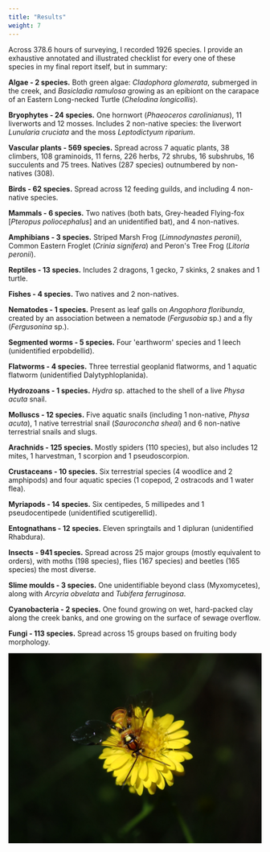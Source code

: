 ```yaml
---
title: "Results"
weight: 7
---
```


Across 378.6 hours of surveying, I recorded 1926 species. I provide an exhaustive annotated and illustrated checklist for every one of these species in my final report itself, but in summary:

**Algae - 2 species.** Both green algae: *Cladophora glomerata*, submerged in the creek, and *Basicladia ramulosa* growing as an epibiont on the carapace of an Eastern Long-necked Turtle (*Chelodina longicollis*).

**Bryophytes - 24 species.** One hornwort (*Phaeoceros carolinianus*), 11 liverworts and 12 mosses. Includes 2 non-native species: the liverwort *Lunularia cruciata* and the moss *Leptodictyum riparium*.

**Vascular plants - 569 species.** Spread across 7 aquatic plants, 38 climbers, 108 graminoids, 11 ferns, 226 herbs, 72 shrubs, 16 subshrubs, 16 succulents and 75 trees. Natives (287 species) outnumbered by non-natives (308).

**Birds - 62 species.** Spread across 12 feeding guilds, and including 4 non-native species. 

**Mammals - 6 species.** Two natives (both bats, Grey-headed Flying-fox [*Pteropus poliocephalus*] and an unidentified bat), and 4 non-natives.

**Amphibians - 3 species.** Striped Marsh Frog (*Limnodynastes peronii*), Common Eastern Froglet (*Crinia signifera*) and Peron's Tree Frog (*Litoria peronii*).   

**Reptiles - 13 species.** Includes 2 dragons, 1 gecko, 7 skinks, 2 snakes and 1 turtle. 

**Fishes - 4 species.** Two natives and 2 non-natives. 

**Nematodes - 1 species.** Present as leaf galls on *Angophora floribunda*, created by an association between a nematode (*Fergusobia* sp.) and a fly (*Fergusonina* sp.).

**Segmented worms - 5 species.** Four 'earthworm' species and 1 leech (unidentified erpobdellid). 

**Flatworms - 4 species.** Three terrestial geoplanid flatworms, and 1 aquatic flatworm  (unidentified Dalytyphloplanida). 

**Hydrozoans - 1 species.** *Hydra* sp. attached to the shell of a live *Physa acuta* snail. 

**Molluscs - 12 species.** Five aquatic snails (including 1 non-native, *Physa acuta*), 1 native terrestrial snail (*Sauroconcha sheai*) and 6 non-native terrestrial snails and slugs.

**Arachnids - 125 species.** Mostly spiders (110 species), but also includes 12 mites, 1 harvestman, 1 scorpion and 1 pseudoscorpion.

**Crustaceans - 10 species.** Six terrestrial species (4 woodlice and 2 amphipods) and four aquatic species (1 copepod, 2 ostracods and 1 water flea). 

**Myriapods - 14 species.** Six centipedes, 5 millipedes and 1 pseudocentipede (unidentified scutigerellid).

**Entognathans - 12 species.** Eleven springtails and 1 dipluran (unidentified Rhabdura).

**Insects - 941 species.** Spread across 25 major groups (mostly equivalent to orders), with moths (198 species), flies (167 species) and beetles (165 species) the most diverse.

**Slime moulds - 3 species.** One unidentifiable beyond class (Myxomycetes), along with *Arcyria obvelata* and *Tubifera ferruginosa*. 

**Cyanobacteria - 2 species.** One found growing on wet, hard-packed clay along the creek banks, and one growing on the surface of sewage overflow.

**Fungi - 113 species.** Spread across 15 groups based on fruiting body morphology.

![](wasp.JPG)